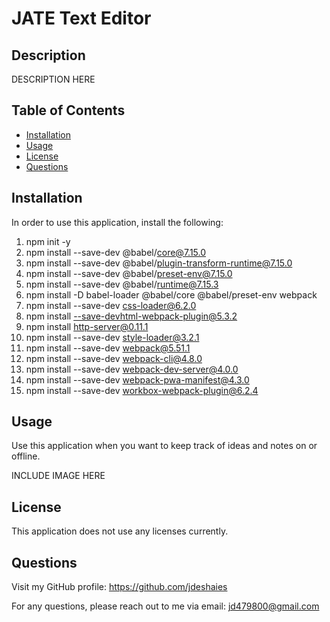 # JATE Text Editor

## Description

DESCRIPTION HERE

## Table of Contents
- [Installation](#installation)
- [Usage](#usage)
- [License](#license)
- [Questions](#questions)


## Installation

In order to use this application, install the following:
1. npm init -y
2. npm install --save-dev @babel/core@7.15.0
3. npm install --save-dev @babel/plugin-transform-runtime@7.15.0
4. npm install --save-dev @babel/preset-env@7.15.0
5. npm install --save-dev @babel/runtime@7.15.3
6. npm install -D babel-loader @babel/core @babel/preset-env webpack
7. npm install --save-dev css-loader@6.2.0
8. npm install --save-devhtml-webpack-plugin@5.3.2
9. npm install http-server@0.11.1
10. npm install --save-dev style-loader@3.2.1
11. npm install --save-dev webpack@5.51.1
12. npm install --save-dev webpack-cli@4.8.0
13. npm install --save-dev webpack-dev-server@4.0.0
14. npm install --save-dev webpack-pwa-manifest@4.3.0
15. npm install --save-dev workbox-webpack-plugin@6.2.4


## Usage

Use this application when you want to keep track of ideas and notes on or offline.

INCLUDE IMAGE HERE


## License

This application does not use any licenses currently.


## Questions

Visit my GitHub profile: https://github.com/jdeshaies

For any questions, please reach out to me via email: jd479800@gmail.com